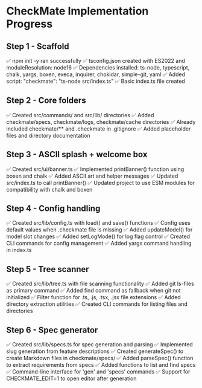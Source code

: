 # CheckMate Implementation Progress

## Step 1 - Scaffold
✅ npm init -y ran successfully
✅ tsconfig.json created with ES2022 and moduleResolution: node16
✅ Dependencies installed: ts-node, typescript, chalk, yargs, boxen, execa, inquirer, chokidar, simple-git, yaml
✅ Added script: "checkmate": "ts-node src/index.ts"
✅ Basic index.ts file created

## Step 2 - Core folders
✅ Created src/commands/ and src/lib/ directories
✅ Added checkmate/specs, checkmate/logs, checkmate/cache directories
✅ Already included checkmate/** and .checkmate in .gitignore
✅ Added placeholder files and directory documentation

## Step 3 - ASCII splash + welcome box
✅ Created src/ui/banner.ts
✅ Implemented printBanner() function using boxen and chalk
✅ Added ASCII art and helper messages
✅ Updated src/index.ts to call printBanner()
✅ Updated project to use ESM modules for compatibility with chalk and boxen

## Step 4 - Config handling
✅ Created src/lib/config.ts with load() and save() functions
✅ Config uses default values when .checkmate file is missing
✅ Added updateModel() for model slot changes
✅ Added setLogMode() for log flag control
✅ Created CLI commands for config management
✅ Added yargs command handling in index.ts

## Step 5 - Tree scanner
✅ Created src/lib/tree.ts with file scanning functionality
✅ Added git ls-files as primary command
✅ Added find command as fallback when git not initialized
✅ Filter function for .ts, .js, .tsx, .jsx file extensions
✅ Added directory extraction utilities
✅ Created CLI commands for listing files and directories

## Step 6 - Spec generator
✅ Created src/lib/specs.ts for spec generation and parsing
✅ Implemented slug generation from feature descriptions
✅ Created generateSpec() to create Markdown files in checkmate/specs/
✅ Added parseSpec() function to extract requirements from specs
✅ Added functions to list and find specs
✅ Command-line interface for 'gen' and 'specs' commands
✅ Support for CHECKMATE_EDIT=1 to open editor after generation
